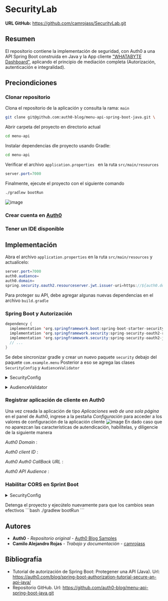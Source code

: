 # SecurityLab

**URL GitHub:** https://github.com/camrojass/SecurityLab.git

## Resumen
El repositorio contiene la implementación de seguridad, con Auth0 a una API Spring Boot construida en Java y la App cliente ["WHATABYTE Dashboard"](https://dashboard.whatabyte.app/), aplicando el principio de mediación completa (Autorización, autenticación e integralidad).

## Preciondiciones

### Clonar repositorio
Clona el repositorio de la aplicación y consulta la rama: ```main ```
```bash
git clone git@github.com:auth0-blog/menu-api-spring-boot-java.git \
```
Abrir carpeta del proyecto en directorio actual
```bash
cd menu-api
```
Instalar dependencias dle proyecto usando Gradle:
```bash
cd menu-api
```
Verificar el archivo ```application.properties ``` en la ruta ```src/main/resources ```
```java
server.port=7000
```
Finalmente, ejecute el proyecto con el siguiente comando
```bash
./gradlew bootRun
```
![image](https://github.com/camrojass/SecurityLab/assets/100396227/2e1f60e3-2c03-4310-b562-8233b50aa638)

### Crear cuenta en [Auth0](https://auth0.com/signup)
### Tener un IDE disponible 

## Implementación

Abra el archivo ```application.properties``` en la ruta ```src/main/resources``` y actualícelo:
```java
server.port=7000
auth0.audience=
auth0.domain=
spring.security.oauth2.resourceserver.jwt.issuer-uri=https://${auth0.domain}/
```

Para proteger su API, debe agregar algunas nuevas dependencias en el archivo ```build.gradle```

### Spring Boot y Autorización
```java
dependency {
  implementation 'org.springframework.boot:spring-boot-starter-security'
  implementation 'org.springframework.security:spring-security-oauth2-resource-server'
  implementation 'org.springframework.security:spring-security-oauth2-jose'
  // ...
}
```
Se debe sincronizar gradle y crear un nuevo paquete ```security``` debajo del paquete ```com.example.menu```
Posterior a eso se agrega las clases ```SecurityConfig``` y ```AudienceValidator```

<details><summary>SecurityConfig</summary>
<p>

```java
// com/example/menu/security/SecurityConfig.java

package com.example.menu.security;

import org.springframework.beans.factory.annotation.Value;
import org.springframework.http.HttpMethod;
import org.springframework.security.config.annotation.web.builders.HttpSecurity;
import org.springframework.security.config.annotation.web.configuration.EnableWebSecurity;
import org.springframework.security.config.annotation.web.configuration.WebSecurityConfigurerAdapter;
import org.springframework.security.oauth2.core.DelegatingOAuth2TokenValidator;
import org.springframework.security.oauth2.core.OAuth2TokenValidator;
import org.springframework.security.oauth2.jwt.*;

@EnableWebSecurity
public class SecurityConfig extends WebSecurityConfigurerAdapter {
  @Value("${auth0.audience}")
  private String audience;

  @Value("${spring.security.oauth2.resourceserver.jwt.issuer-uri}")
  private String issuer;

  @Override
  protected void configure(HttpSecurity http) throws Exception {
    http.authorizeRequests()
      .mvcMatchers(HttpMethod.GET, "/api/menu/items/**").permitAll() // GET requests don't need auth
      .anyRequest()
      .authenticated()
      .and()
      .oauth2ResourceServer()
      .jwt()
      .decoder(jwtDecoder());
  }

  JwtDecoder jwtDecoder() {
    OAuth2TokenValidator<Jwt> withAudience = new AudienceValidator(audience);
    OAuth2TokenValidator<Jwt> withIssuer = JwtValidators.createDefaultWithIssuer(issuer);
    OAuth2TokenValidator<Jwt> validator = new DelegatingOAuth2TokenValidator<>(withAudience, withIssuer);

    NimbusJwtDecoder jwtDecoder = (NimbusJwtDecoder) JwtDecoders.fromOidcIssuerLocation(issuer);
    jwtDecoder.setJwtValidator(validator);
    return jwtDecoder;
  }
}
```
</details></p>

<details><summary>AudienceValidator</summary>
<p>

```java
// com/example/menu/security/AudienceValidator.java

package com.example.menu.security;

import org.springframework.security.oauth2.core.OAuth2Error;
import org.springframework.security.oauth2.core.OAuth2ErrorCodes;
import org.springframework.security.oauth2.core.OAuth2TokenValidator;
import org.springframework.security.oauth2.core.OAuth2TokenValidatorResult;
import org.springframework.security.oauth2.jwt.Jwt;

import java.util.List;
import java.util.Objects;

class AudienceValidator implements OAuth2TokenValidator<Jwt> {
  private final String audience;

  AudienceValidator(String audience) {
    Assert.hasText(audience, "audience is null or empty");
    this.audience = audience;
  }

  public OAuth2TokenValidatorResult validate(Jwt jwt) {
    List<String> audiences = jwt.getAudience();
    if (audiences.contains(this.audience)) {
      return OAuth2TokenValidatorResult.success();
    }
    OAuth2Error err = new OAuth2Error(OAuth2ErrorCodes.INVALID_TOKEN);
    return OAuth2TokenValidatorResult.failure(err);
  }
}
```
</details></p>

### Registrar aplicación de cliente en Auth0

Una vez creada la aplicación de tipo *Aplicaciones web de una sola página*  en el panel de Auth0, ingrese a la pestaña *Configuración* para acceder a los valores de configuración de la aplicación cliente
![image](https://github.com/camrojass/SecurityLab/assets/100396227/91bbeb21-1429-47d4-a4d2-4aff749052e6)
En dado caso que no aparezcan las características de autendicación, habilítelas, y diligencie de la siguiente manera

*Auth0 Domain* :

*Auth0 client ID* :

*Auth0 Auth0 CallBack URL* :

*Auth0 API Audience* :

### Habilitar CORS en Sprint Boot

<details><summary>SecurityConfig</summary>
<p>

```java
// com/example/menu/security/SecurityConfig.java

package com.example.menu.security;

import org.springframework.beans.factory.annotation.Value;
import org.springframework.http.HttpMethod;
import org.springframework.security.config.annotation.web.builders.HttpSecurity;
import org.springframework.security.config.annotation.web.configuration.EnableWebSecurity;
import org.springframework.security.config.annotation.web.configuration.WebSecurityConfigurerAdapter;
import org.springframework.security.oauth2.core.DelegatingOAuth2TokenValidator;
import org.springframework.security.oauth2.core.OAuth2TokenValidator;
import org.springframework.security.oauth2.jwt.*;
import org.springframework.web.cors.CorsConfiguration;
import org.springframework.web.cors.CorsConfigurationSource;
import org.springframework.web.cors.UrlBasedCorsConfigurationSource;

import java.util.List;

@EnableWebSecurity
public class SecurityConfig extends WebSecurityConfigurerAdapter {
    @Value("${auth0.audience}")
    private String audience;

    @Value("${spring.security.oauth2.resourceserver.jwt.issuer-uri}")
    private String issuer;

    @Override
    protected void configure(HttpSecurity http) throws Exception {
        http.authorizeRequests()
                .mvcMatchers(HttpMethod.GET, "/api/menu/items/**").permitAll() // GET requests don't need auth
                .anyRequest()
                .authenticated()
                .and()
                .cors()
                .configurationSource(corsConfigurationSource())
                .and()
                .oauth2ResourceServer()
                .jwt()
                .decoder(jwtDecoder());
    }

    CorsConfigurationSource corsConfigurationSource() {
        CorsConfiguration configuration = new CorsConfiguration();
        configuration.setAllowedMethods(List.of(
                HttpMethod.GET.name(),
                HttpMethod.PUT.name(),
                HttpMethod.POST.name(),
                HttpMethod.DELETE.name()
        ));

        UrlBasedCorsConfigurationSource source = new UrlBasedCorsConfigurationSource();
        source.registerCorsConfiguration("/**", configuration.applyPermitDefaultValues());
        return source;
    }

    JwtDecoder jwtDecoder() {
        OAuth2TokenValidator<Jwt> withAudience = new AudienceValidator(audience);
        OAuth2TokenValidator<Jwt> withIssuer = JwtValidators.createDefaultWithIssuer(issuer);
        OAuth2TokenValidator<Jwt> validator = new DelegatingOAuth2TokenValidator<>(withAudience, withIssuer);

        NimbusJwtDecoder jwtDecoder = (NimbusJwtDecoder) JwtDecoders.fromOidcIssuerLocation(issuer);
        jwtDecoder.setJwtValidator(validator);
        return jwtDecoder;
    }
}
```
</details></p>
Detenga el proyecto y ejecútelo nuevamente para que los cambios sean efectivos
```bash
./gradlew bootRun
```


## Autores
* **Auth0** - *Repositorio original* - [Auth0 Blog Samples](https://github.com/auth0-blog)
* **Camilo Alejandro Rojas** - *Trabajo y documentación* - [camrojass](https://github.com/camrojass)

## Bibliografía
* Tutorial de autorización de Spring Boot: Protegener una API (Java). Url: https://auth0.com/blog/spring-boot-authorization-tutorial-secure-an-api-java/
* Repositorio GitHub. Url: https://github.com/auth0-blog/menu-api-spring-boot-java.git
